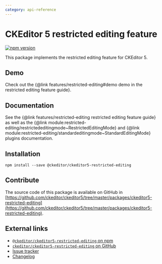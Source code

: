 ```yaml
---
category: api-reference
---
```


# CKEditor 5 restricted editing feature

[![npm version](https://badge.fury.io/js/%40ckeditor%2Fckeditor5-restricted-editing.svg)](https://www.npmjs.com/package/@ckeditor/ckeditor5-restricted-editing)

This package implements the restricted editing feature for CKEditor 5.

## Demo

Check out the {@link features/restricted-editing#demo demo in the restricted editing feature guide}.

## Documentation

See the {@link features/restricted-editing restricted editing feature guide} as well as the {@link module:restricted-editing/restrictededitingmode~RestrictedEditingMode} and {@link module:restricted-editing/standardeditingmode~StandardEditingMode} plugins documentation.

## Installation

```plaintext
npm install --save @ckeditor/ckeditor5-restricted-editing
```

## Contribute

The source code of this package is available on GitHub in [https://github.com/ckeditor/ckeditor5/tree/master/packages/ckeditor5-restricted-editing](https://github.com/ckeditor/ckeditor5/tree/master/packages/ckeditor5-restricted-editing).

## External links

* [`@ckeditor/ckeditor5-restricted-editing` on npm](https://www.npmjs.com/package/@ckeditor/ckeditor5-restricted-editing)
* [`ckeditor/ckeditor5-restricted-editing` on GitHub](https://github.com/ckeditor/ckeditor5/tree/master/packages/ckeditor5-restricted-editing)
* [Issue tracker](https://github.com/ckeditor/ckeditor5/issues)
* [Changelog](https://github.com/ckeditor/ckeditor5/blob/master/CHANGELOG.md)
